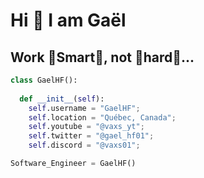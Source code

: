 # Hi 👋 I am Gaël
## Work 🧠Smart🧠, not 💪hard💪...
```py
class GaelHF():
    
  def __init__(self):
    self.username = "GaelHF";
    self.location = "Québec, Canada";
    self.youtube = "@vaxs_yt";
    self.twitter = "@gael_hf01";
    self.discord = "@vaxs01";

Software_Engineer = GaelHF()
```
